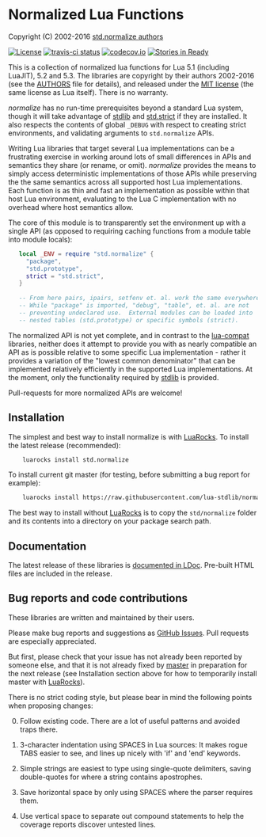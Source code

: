 Normalized Lua Functions
========================

Copyright (C) 2002-2016 [std.normalize authors][authors]

[![License](https://img.shields.io/:license-mit-blue.svg)](https://mit-license.org)
[![travis-ci status](https://secure.travis-ci.org/lua-stdlib/normalize.png?branch=master)](https://travis-ci.org/lua-stdlib/normalize/builds)
[![codecov.io](https://codecov.io/gh/lua-stdlib/normalize/branch/master/graph/badge.svg)](https://codecov.io/gh/lua-stdlib/normalize)
[![Stories in Ready](https://badge.waffle.io/lua-stdlib/normalize.png?label=ready&title=Ready)](https://waffle.io/lua-stdlib/normalize)


This is a collection of normalized lua functions for Lua 5.1 (including
LuaJIT), 5.2 and 5.3. The libraries are copyright by their authors
2002-2016 (see the [AUTHORS][] file for details), and released under the
[MIT license][mit] (the same license as Lua itself). There is no warranty.

_normalize_ has no run-time prerequisites beyond a standard Lua system,
though it will take advantage of [stdlib][] and [std.strict][] if they
are installed.  It also respects the contents of global `_DEBUG` with
respect to creating strict environments, and validating arguments to
`std.normalize` APIs.

Writing Lua libraries that target several Lua implementations can be a
frustrating exercise in working around lots of small differences in APIs
and semantics they share (or rename, or omit).  _normalize_ provides the
means to simply access deterministic implementations of those APIs while
preserving the the same semantics across all supported host Lua
implementations.  Each function is as thin and fast an implementation as
possible within that host Lua environment, evaluating to the Lua C
implementation with no overhead where host semantics allow.

The core of this module is to transparently set the environment up with
a single API (as opposed to requiring caching functions from a module
table into module locals):

```lua
   local _ENV = require "std.normalize" {
     "package",
     "std.prototype",
     strict = "std.strict",
   }
   
   -- From here pairs, ipairs, setfenv et. al. work the same everywhere!
   -- While "package" is imported, "debug", "table", et. al. are not
   -- preventing undeclared use.  External modules can be loaded into
   -- nested tables (std.prototype) or specific symbols (strict).
```

The normalized API is not yet complete, and in contrast to the
[lua-compat][] libraries, neither does it attempt to provide you with as
nearly compatible an API as is possible relative to some specific Lua
implementation - rather it provides a variation of the "lowest common
denominator" that can be implemented relatively efficiently in the
supported Lua implementations. At the moment, only the functionality
required by [stdlib][] is provided.

Pull-requests for more normalized APIs are welcome!

[authors]: https://github.com/lua-stdlib/normalize/blob/master/AUTHORS.md
[github]: https://github.com/lua-stdlib/normalize/ "Github repository"
[lua]: https://www.lua.org "The Lua Project"
[lua-compat]: https://github.com/keplerproject/lua-compat-5.3 "Lua 5.3ish API"
[mit]: https://mit-license.org "MIT License"
[stdlib]: https://github.com/lua-stdlib/lua-stdlib "Standard Lua Libraries"
[std.strict]: https://github.com/lua-stdlib/strict "strict variables"
[typecheck]: https://github.com/gvvaughan/typecheck "function type checks"


Installation
------------

The simplest and best way to install normalize is with [LuaRocks][]. To
install the latest release (recommended):

```bash
    luarocks install std.normalize
```

To install current git master (for testing, before submitting a bug
report for example):

```bash
    luarocks install https://raw.githubusercontent.com/lua-stdlib/normalize/master/normalize-git-1.rockspec
```

The best way to install without [LuaRocks][] is to copy the `std/normalize`
folder and its contents into a directory on your package search path.

[luarocks]: https://www.luarocks.org "Lua package manager"


Documentation
-------------

The latest release of these libraries is [documented in LDoc][github.io].
Pre-built HTML files are included in the release.

[github.io]: https://lua-stdlib.github.io/normalize


Bug reports and code contributions
----------------------------------

These libraries are written and maintained by their users.

Please make bug reports and suggestions as [GitHub Issues][issues].
Pull requests are especially appreciated.

But first, please check that your issue has not already been reported by
someone else, and that it is not already fixed by [master][github] in
preparation for the next release (see Installation section above for how
to temporarily install master with [LuaRocks][]).

There is no strict coding style, but please bear in mind the following
points when proposing changes:

0. Follow existing code. There are a lot of useful patterns and avoided
   traps there.

1. 3-character indentation using SPACES in Lua sources: It makes rogue
   TABS easier to see, and lines up nicely with 'if' and 'end' keywords.

2. Simple strings are easiest to type using single-quote delimiters,
   saving double-quotes for where a string contains apostrophes.

3. Save horizontal space by only using SPACES where the parser requires
   them.

4. Use vertical space to separate out compound statements to help the
   coverage reports discover untested lines.

[issues]: https://github.com/lua-stdlib/normalize/issues
